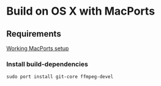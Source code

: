# Build on OS X with MacPorts

## Requirements

[Working MacPorts setup](http://www.macports.org/install.php)

### Install build-dependencies

`sudo port install git-core ffmpeg-devel`